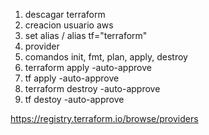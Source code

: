 1. descagar terraform
2. creacion usuario aws
3. set alias / alias tf="terraform"
4. provider
5. comandos init, fmt, plan, apply, destroy
6. terraform apply -auto-approve
7. tf apply -auto-approve
8. terraform destroy -auto-approve
9. tf destoy -auto-approve

https://registry.terraform.io/browse/providers
